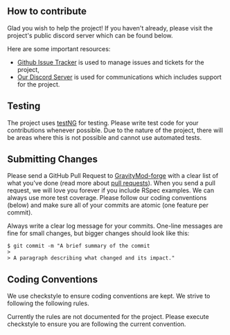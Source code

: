 ## How to contribute
Glad you wish to help the project! If you haven't already, please visit the project's public discord server which can be found below.

Here are some important resources:
* [Github Issue Tracker](https://github.com/coaster3000/GravityMod-forge/issues) is used to manage issues and tickets for the project, 
* [Our Discord Server](https://discord.gg/kPKqqPp) is used for communications which includes support for the project. 

## Testing
The project uses [testNG](http://testng.org/doc/index.html) for testing. Please write test code for your contributions whenever possible.
Due to the nature of the project, there will be areas where this is not possible and cannot use automated tests.

## Submitting Changes
Please send a GitHub Pull Request to [GravityMod-forge](https://github.com/coaster3000/GravityMod-forge) with a clear list of what you've done (read more about [pull requests](http://help.github.com/pull-requests/)). When you send a pull request, we will love you forever if you include RSpec examples. We can always use more test coverage. Please follow our coding conventions (below) and make sure all of your commits are atomic (one feature per commit).

Always write a clear log message for your commits. One-line messages are fine for small changes, but bigger changes should look like this:

```
$ git commit -m "A brief summary of the commit
> 
> A paragraph describing what changed and its impact."
```

## Coding Conventions
We use checkstyle to ensure coding conventions are kept. We strive to following the following rules.

Currently the rules are not documented for the project. Please execute checkstyle to ensure you are following the current convention.
